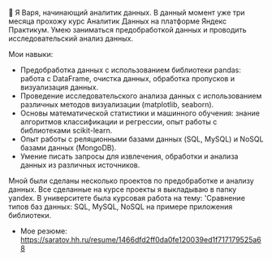 👋 Я Варя, начинающий аналитик данных. В данный момент уже три месяца прохожу курс Аналитик Данных на платформе Яндекс Практикум.  Умею заниматься предобработкой данных и проводить исследовательский анализ данных. 


Мои навыки:
 - Предобработка данных с использованием библиотеки pandas: работа с DataFrame, очистка данных, обработка пропусков и  визуализация данных.
- Проведение исследовательского анализа данных с использованием различных методов визуализации (matplotlib, seaborn).
- Основы математической статистики и машинного обучения: знание алгоритмов классификации и регрессии, опыт работы с библиотеками scikit-learn.
- Опыт работы с реляционными базами данных (SQL, MySQL) и NoSQL базами данных (MongoDB).
- Умение писать запросы для извлечения, обработки и анализа данных из различных источников.



Мной  были сделаны несколько проектов по предобработке и анализу данных. Все сделанные на курсе проекты я выкладываю в папку yandex. В университете была курсовая работа на тему: 'Сравнение типов баз данных: SQL, MySQL, NoSQL на примере приложения библиотеки.
- Мое резюме: https://saratov.hh.ru/resume/1466dfd2ff0da0fe120039ed1f717179525a68
